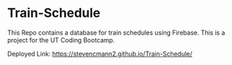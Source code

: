 # Train-Schedule
This Repo contains a database for train schedules using Firebase. This is a project for the UT Coding Bootcamp. 

Deployed Link:
https://stevencmann2.github.io/Train-Schedule/
